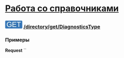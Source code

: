 [Работа со справочниками](../../../index.md)
=========================================

### ![GET](../../../../../img/get.png) [/directory/get/DiagnosticsType](../index.md)

### Примеры

**Request** ``